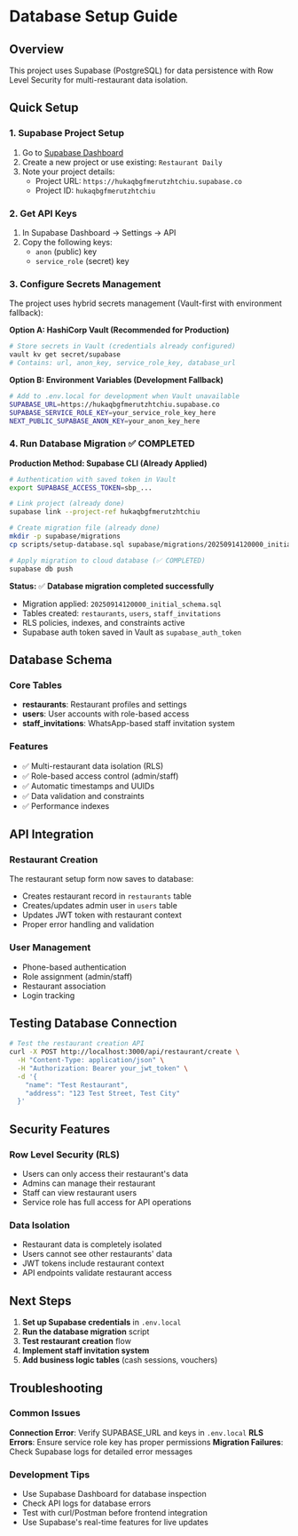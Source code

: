 # Database Setup Guide

## Overview
This project uses Supabase (PostgreSQL) for data persistence with Row Level Security for multi-restaurant data isolation.

## Quick Setup

### 1. Supabase Project Setup
1. Go to [Supabase Dashboard](https://supabase.com/dashboard)
2. Create a new project or use existing: `Restaurant Daily`
3. Note your project details:
   - Project URL: `https://hukaqbgfmerutzhtchiu.supabase.co`
   - Project ID: `hukaqbgfmerutzhtchiu`

### 2. Get API Keys
1. In Supabase Dashboard → Settings → API
2. Copy the following keys:
   - `anon` (public) key
   - `service_role` (secret) key

### 3. Configure Secrets Management
The project uses hybrid secrets management (Vault-first with environment fallback):

**Option A: HashiCorp Vault (Recommended for Production)**
```bash
# Store secrets in Vault (credentials already configured)
vault kv get secret/supabase
# Contains: url, anon_key, service_role_key, database_url
```

**Option B: Environment Variables (Development Fallback)**
```bash
# Add to .env.local for development when Vault unavailable
SUPABASE_URL=https://hukaqbgfmerutzhtchiu.supabase.co
SUPABASE_SERVICE_ROLE_KEY=your_service_role_key_here
NEXT_PUBLIC_SUPABASE_ANON_KEY=your_anon_key_here
```

### 4. Run Database Migration ✅ COMPLETED

**Production Method: Supabase CLI (Already Applied)**
```bash
# Authentication with saved token in Vault
export SUPABASE_ACCESS_TOKEN=sbp_...

# Link project (already done)
supabase link --project-ref hukaqbgfmerutzhtchiu

# Create migration file (already done)
mkdir -p supabase/migrations
cp scripts/setup-database.sql supabase/migrations/20250914120000_initial_schema.sql

# Apply migration to cloud database (✅ COMPLETED)
supabase db push
```

**Status:** ✅ **Database migration completed successfully**
- Migration applied: `20250914120000_initial_schema.sql`
- Tables created: `restaurants`, `users`, `staff_invitations`
- RLS policies, indexes, and constraints active
- Supabase auth token saved in Vault as `supabase_auth_token`

## Database Schema

### Core Tables
- **restaurants**: Restaurant profiles and settings
- **users**: User accounts with role-based access
- **staff_invitations**: WhatsApp-based staff invitation system

### Features
- ✅ Multi-restaurant data isolation (RLS)
- ✅ Role-based access control (admin/staff)
- ✅ Automatic timestamps and UUIDs
- ✅ Data validation and constraints
- ✅ Performance indexes

## API Integration

### Restaurant Creation
The restaurant setup form now saves to database:
- Creates restaurant record in `restaurants` table
- Creates/updates admin user in `users` table
- Updates JWT token with restaurant context
- Proper error handling and validation

### User Management
- Phone-based authentication
- Role assignment (admin/staff)
- Restaurant association
- Login tracking

## Testing Database Connection

```bash
# Test the restaurant creation API
curl -X POST http://localhost:3000/api/restaurant/create \
  -H "Content-Type: application/json" \
  -H "Authorization: Bearer your_jwt_token" \
  -d '{
    "name": "Test Restaurant",
    "address": "123 Test Street, Test City"
  }'
```

## Security Features

### Row Level Security (RLS)
- Users can only access their restaurant's data
- Admins can manage their restaurant
- Staff can view restaurant users
- Service role has full access for API operations

### Data Isolation
- Restaurant data is completely isolated
- Users cannot see other restaurants' data
- JWT tokens include restaurant context
- API endpoints validate restaurant access

## Next Steps

1. **Set up Supabase credentials** in `.env.local`
2. **Run the database migration** script
3. **Test restaurant creation** flow
4. **Implement staff invitation system**
5. **Add business logic tables** (cash sessions, vouchers)

## Troubleshooting

### Common Issues

**Connection Error**: Verify SUPABASE_URL and keys in `.env.local`
**RLS Errors**: Ensure service role key has proper permissions
**Migration Failures**: Check Supabase logs for detailed error messages

### Development Tips
- Use Supabase Dashboard for database inspection
- Check API logs for database errors
- Test with curl/Postman before frontend integration
- Use Supabase's real-time features for live updates